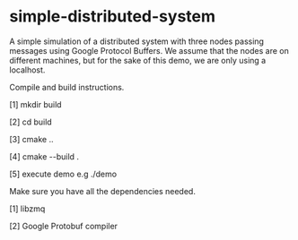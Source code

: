 # simple-distributed-system
A simple simulation of a distributed system with three nodes passing messages using
Google Protocol Buffers. We assume that the nodes are on different machines, but for
the sake of this demo, we are only using a localhost.

Compile and build instructions.

[1] mkdir build

[2] cd build

[3] cmake ..

[4] cmake --build .

[5] execute demo e.g ./demo

Make sure you have all the dependencies needed.

[1] libzmq

[2] Google Protobuf compiler
